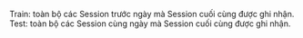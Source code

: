 Train: toàn bộ các Session trước ngày mà Session cuối cùng được ghi nhận.
Test: toàn bộ các Session cùng ngày mà Session cuối cùng được ghi nhận.
